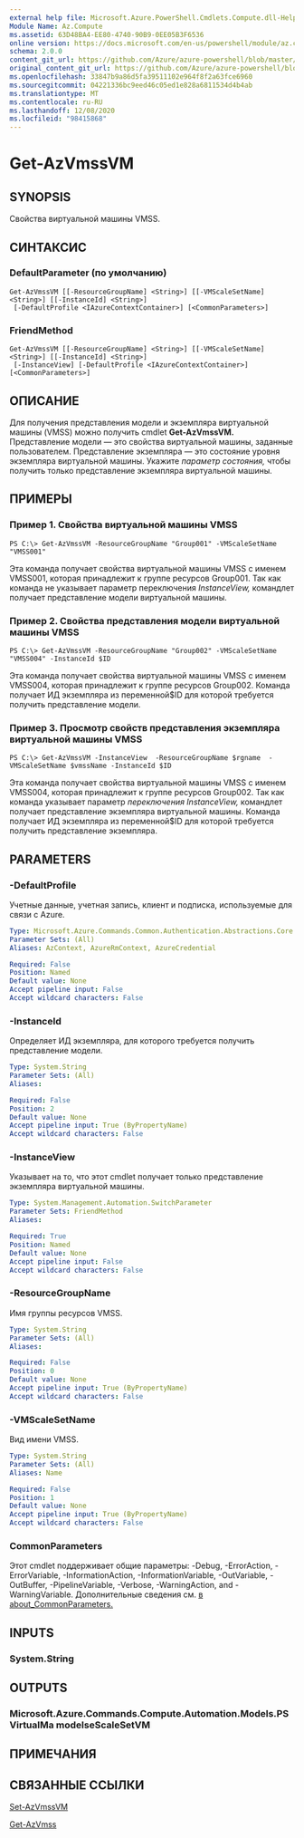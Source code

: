 ```yaml
---
external help file: Microsoft.Azure.PowerShell.Cmdlets.Compute.dll-Help.xml
Module Name: Az.Compute
ms.assetid: 63D48BA4-EE80-4740-90B9-0EE05B3F6536
online version: https://docs.microsoft.com/en-us/powershell/module/az.compute/get-azvmssvm
schema: 2.0.0
content_git_url: https://github.com/Azure/azure-powershell/blob/master/src/Compute/Compute/help/Get-AzVmssVM.md
original_content_git_url: https://github.com/Azure/azure-powershell/blob/master/src/Compute/Compute/help/Get-AzVmssVM.md
ms.openlocfilehash: 33847b9a86d5fa39511102e964f8f2a63fce6960
ms.sourcegitcommit: 04221336bc9eed46c05ed1e828a6811534d4b4ab
ms.translationtype: MT
ms.contentlocale: ru-RU
ms.lasthandoff: 12/08/2020
ms.locfileid: "98415868"
---
```

# Get-AzVmssVM

## SYNOPSIS
Свойства виртуальной машины VMSS.

## СИНТАКСИС

### DefaultParameter (по умолчанию)
```
Get-AzVmssVM [[-ResourceGroupName] <String>] [[-VMScaleSetName] <String>] [[-InstanceId] <String>]
 [-DefaultProfile <IAzureContextContainer>] [<CommonParameters>]
```

### FriendMethod
```
Get-AzVmssVM [[-ResourceGroupName] <String>] [[-VMScaleSetName] <String>] [[-InstanceId] <String>]
 [-InstanceView] [-DefaultProfile <IAzureContextContainer>] [<CommonParameters>]
```

## ОПИСАНИЕ
Для получения представления модели и экземпляра виртуальной машины (VMSS) можно получить cmdlet **Get-AzVmssVM.**
Представление модели — это свойства виртуальной машины, заданные пользователем.
Представление экземпляра — это состояние уровня экземпляра виртуальной машины.
Укажите *параметр состояния,* чтобы получить только представление экземпляра виртуальной машины.

## ПРИМЕРЫ

### Пример 1. Свойства виртуальной машины VMSS
```
PS C:\> Get-AzVmssVM -ResourceGroupName "Group001" -VMScaleSetName "VMSS001"
```

Эта команда получает свойства виртуальной машины VMSS с именем VMSS001, которая принадлежит к группе ресурсов Group001.
Так как команда не указывает параметр переключения *InstanceView,* командлет получает представление модели виртуальной машины.

### Пример 2. Свойства представления модели виртуальной машины VMSS
```
PS C:\> Get-AzVmssVM -ResourceGroupName "Group002" -VMScaleSetName "VMSS004" -InstanceId $ID
```

Эта команда получает свойства виртуальной машины VMSS с именем VMSS004, которая принадлежит к группе ресурсов Group002.
Команда получает ИД экземпляра из переменной$ID для которой требуется получить представление модели.

### Пример 3. Просмотр свойств представления экземпляра виртуальной машины VMSS
```
PS C:\> Get-AzVmssVM -InstanceView  -ResourceGroupName $rgname  -VMScaleSetName $vmssName -InstanceId $ID
```

Эта команда получает свойства виртуальной машины VMSS с именем VMSS004, которая принадлежит к группе ресурсов Group002.
Так как команда указывает параметр *переключения InstanceView,* командлет получает представление экземпляра виртуальной машины.
Команда получает ИД экземпляра из переменной$ID для которой требуется получить представление экземпляра.

## PARAMETERS

### -DefaultProfile
Учетные данные, учетная запись, клиент и подписка, используемые для связи с Azure.

```yaml
Type: Microsoft.Azure.Commands.Common.Authentication.Abstractions.Core.IAzureContextContainer
Parameter Sets: (All)
Aliases: AzContext, AzureRmContext, AzureCredential

Required: False
Position: Named
Default value: None
Accept pipeline input: False
Accept wildcard characters: False
```

### -InstanceId
Определяет ИД экземпляра, для которого требуется получить представление модели.

```yaml
Type: System.String
Parameter Sets: (All)
Aliases:

Required: False
Position: 2
Default value: None
Accept pipeline input: True (ByPropertyName)
Accept wildcard characters: False
```

### -InstanceView
Указывает на то, что этот cmdlet получает только представление экземпляра виртуальной машины.

```yaml
Type: System.Management.Automation.SwitchParameter
Parameter Sets: FriendMethod
Aliases:

Required: True
Position: Named
Default value: None
Accept pipeline input: False
Accept wildcard characters: False
```

### -ResourceGroupName
Имя группы ресурсов VMSS.

```yaml
Type: System.String
Parameter Sets: (All)
Aliases:

Required: False
Position: 0
Default value: None
Accept pipeline input: True (ByPropertyName)
Accept wildcard characters: False
```

### -VMScaleSetName
Вид имени VMSS.

```yaml
Type: System.String
Parameter Sets: (All)
Aliases: Name

Required: False
Position: 1
Default value: None
Accept pipeline input: True (ByPropertyName)
Accept wildcard characters: False
```

### CommonParameters
Этот cmdlet поддерживает общие параметры: -Debug, -ErrorAction, -ErrorVariable, -InformationAction, -InformationVariable, -OutVariable, -OutBuffer, -PipelineVariable, -Verbose, -WarningAction, and -WarningVariable. Дополнительные сведения см. [в about_CommonParameters.](http://go.microsoft.com/fwlink/?LinkID=113216)

## INPUTS

### System.String

## OUTPUTS

### Microsoft.Azure.Commands.Compute.Automation.Models.PSVirtualMa modelseScaleSetVM

## ПРИМЕЧАНИЯ

## СВЯЗАННЫЕ ССЫЛКИ

[Set-AzVmssVM](./Set-AzVmssVM.md)

[Get-AzVmss](./Get-AzVmss.md)


